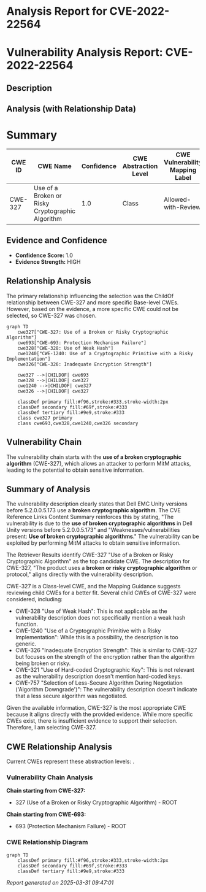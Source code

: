 # Analysis Report for CVE-2022-22564

# Vulnerability Analysis Report: CVE-2022-22564

## Description



## Analysis (with Relationship Data)

# Summary
| CWE ID | CWE Name | Confidence | CWE Abstraction Level | CWE Vulnerability Mapping Label | CWE-Vulnerability Mapping Notes |
|---|---|---|---|---|---|
| CWE-327 | Use of a Broken or Risky Cryptographic Algorithm | 1.0 | Class | Allowed-with-Review | Primary CWE |

## Evidence and Confidence

*   **Confidence Score:** 1.0
*   **Evidence Strength:** HIGH

## Relationship Analysis
The primary relationship influencing the selection was the ChildOf relationship between CWE-327 and more specific Base-level CWEs. However, based on the evidence, a more specific CWE could not be selected, so CWE-327 was chosen.

```mermaid
graph TD
    cwe327["CWE-327: Use of a Broken or Risky Cryptographic Algorithm"]
    cwe693["CWE-693: Protection Mechanism Failure"]
    cwe328["CWE-328: Use of Weak Hash"]
    cwe1240["CWE-1240: Use of a Cryptographic Primitive with a Risky Implementation"]
    cwe326["CWE-326: Inadequate Encryption Strength"]
    
    cwe327 -->|CHILDOF| cwe693
    cwe328 -->|CHILDOF| cwe327
    cwe1240 -->|CHILDOF| cwe327
    cwe326 -->|CHILDOF| cwe327
    
    classDef primary fill:#f96,stroke:#333,stroke-width:2px
    classDef secondary fill:#69f,stroke:#333
    classDef tertiary fill:#9e9,stroke:#333
    class cwe327 primary
    class cwe693,cwe328,cwe1240,cwe326 secondary
```

## Vulnerability Chain
The vulnerability chain starts with the **use of a broken cryptographic algorithm** (CWE-327), which allows an attacker to perform MitM attacks, leading to the potential to obtain sensitive information.

## Summary of Analysis
The vulnerability description clearly states that Dell EMC Unity versions before 5.2.0.0.5.173 use a **broken cryptographic algorithm**. The CVE Reference Links Content Summary reinforces this by stating, "The vulnerability is due to the **use of broken cryptographic algorithms** in Dell Unity versions before 5.2.0.0.5.173" and "Weaknesses/vulnerabilities present: **Use of broken cryptographic algorithms**." The vulnerability can be exploited by performing MitM attacks to obtain sensitive information.

The Retriever Results identify CWE-327 "Use of a Broken or Risky Cryptographic Algorithm" as the top candidate CWE. The description for CWE-327, "The product uses a **broken or risky cryptographic algorithm** or protocol," aligns directly with the vulnerability description.

CWE-327 is a Class-level CWE, and the Mapping Guidance suggests reviewing child CWEs for a better fit. Several child CWEs of CWE-327 were considered, including:
* CWE-328 "Use of Weak Hash": This is not applicable as the vulnerability description does not specifically mention a weak hash function.
* CWE-1240 "Use of a Cryptographic Primitive with a Risky Implementation": While this is a possibility, the description is too generic.
* CWE-326 "Inadequate Encryption Strength": This is similar to CWE-327 but focuses on the strength of the encryption rather than the algorithm being broken or risky.
* CWE-321 "Use of Hard-coded Cryptographic Key": This is not relevant as the vulnerability description doesn't mention hard-coded keys.
* CWE-757 "Selection of Less-Secure Algorithm During Negotiation ('Algorithm Downgrade')": The vulnerability description doesn't indicate that a less secure algorithm was negotiated.

Given the available information, CWE-327 is the most appropriate CWE because it aligns directly with the provided evidence. While more specific CWEs exist, there is insufficient evidence to support their selection. Therefore, I am selecting CWE-327.


## CWE Relationship Analysis

Current CWEs represent these abstraction levels: .


### Vulnerability Chain Analysis

**Chain starting from CWE-327:**
- 327 (Use of a Broken or Risky Cryptographic Algorithm) - ROOT


**Chain starting from CWE-693:**
- 693 (Protection Mechanism Failure) - ROOT



### CWE Relationship Diagram

```mermaid
graph TD
    classDef primary fill:#f96,stroke:#333,stroke-width:2px
    classDef secondary fill:#69f,stroke:#333
    classDef tertiary fill:#9e9,stroke:#333
```



*Report generated on 2025-03-31 09:47:01*
